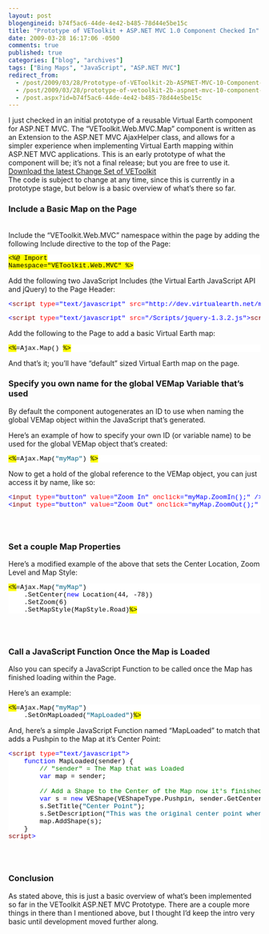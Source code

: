```yaml
---
layout: post
blogengineid: b74f5ac6-44de-4e42-b485-78d44e5be15c
title: "Prototype of VEToolkit + ASP.NET MVC 1.0 Component Checked In"
date: 2009-03-28 16:17:06 -0500
comments: true
published: true
categories: ["blog", "archives"]
tags: ["Bing Maps", "JavaScript", "ASP.NET MVC"]
redirect_from: 
  - /post/2009/03/28/Prototype-of-VEToolkit-2b-ASPNET-MVC-10-Component-Checked-In
  - /post/2009/03/28/prototype-of-vetoolkit-2b-aspnet-mvc-10-component-checked-in
  - /post.aspx?id=b74f5ac6-44de-4e42-b485-78d44e5be15c
---
```

<!-- more -->

I just checked in an initial prototype of a reusable Virtual Earth component for ASP.NET MVC. The “VEToolkit.Web.MVC.Map” component is written as an Extension to the ASP.NET MVC AjaxHelper class, and allows for a simpler experience when implementing Virtual Earth mapping within ASP.NET MVC applications. This is an early prototype of what the component will be; it’s not a final release; but you are free to use it.  
<a href="http://vetoolkit.codeplex.com/SourceControl/ListDownloadableCommits.aspx" target="_blank">Download the latest Change Set of VEToolkit</a>  
The code is subject to change at any time, since this is currently in a prototype stage, but below is a basic overview of what’s there so far.  <h3>Include a Basic Map on the Page</h3>  
Include the “VEToolkit.Web.MVC” namespace within the page by adding the following Include directive to the top of the Page:  <pre class="csharpcode"><span class="asp"><%@ Import Namespace=&quot;VEToolkit.Web.MVC&quot; %></span></pre>
<style type="text/css">
.csharpcode, .csharpcode pre
{
	font-size: small;
	color: black;
	font-family: consolas, "Courier New", courier, monospace;
	background-color: #ffffff;
	/*white-space: pre;*/
}
.csharpcode pre { margin: 0em; }
.csharpcode .rem { color: #008000; }
.csharpcode .kwrd { color: #0000ff; }
.csharpcode .str { color: #006080; }
.csharpcode .op { color: #0000c0; }
.csharpcode .preproc { color: #cc6633; }
.csharpcode .asp { background-color: #ffff00; }
.csharpcode .html { color: #800000; }
.csharpcode .attr { color: #ff0000; }
.csharpcode .alt 
{
	background-color: #f4f4f4;
	width: 100%;
	margin: 0em;
}
.csharpcode .lnum { color: #606060; }</style>


Add the following two JavaScript Includes (the Virtual Earth JavaScript API and jQuery) to the Page Header:

<pre class="csharpcode"><span class="kwrd"><</span><span class="html">script</span> <span class="attr">type</span><span class="kwrd">=&quot;text/javascript&quot;</span> <span class="attr">src</span><span class="kwrd">=&quot;http://dev.virtualearth.net/mapcontrol/mapcontrol.ashx?v=6.2&quot;</span><span class="kwrd">></</span><span class="html">script</span><span class="kwrd">></span></pre>
<style type="text/css">
.csharpcode, .csharpcode pre
{
	font-size: small;
	color: black;
	font-family: consolas, "Courier New", courier, monospace;
	background-color: #ffffff;
	/*white-space: pre;*/
}
.csharpcode pre { margin: 0em; }
.csharpcode .rem { color: #008000; }
.csharpcode .kwrd { color: #0000ff; }
.csharpcode .str { color: #006080; }
.csharpcode .op { color: #0000c0; }
.csharpcode .preproc { color: #cc6633; }
.csharpcode .asp { background-color: #ffff00; }
.csharpcode .html { color: #800000; }
.csharpcode .attr { color: #ff0000; }
.csharpcode .alt 
{
	background-color: #f4f4f4;
	width: 100%;
	margin: 0em;
}
.csharpcode .lnum { color: #606060; }</style>

<pre class="csharpcode"><span class="kwrd"><</span><span class="html">script</span> <span class="attr">type</span><span class="kwrd">=&quot;text/javascript&quot;</span> <span class="attr">src</span><span class="kwrd">=&quot;/Scripts/jquery-1.3.2.js&quot;</span><span class="kwrd">></</span><span class="html">script</span><span class="kwrd">></span></pre>


Add the following to the Page to add a basic Virtual Earth map:

<pre class="csharpcode"><span class="asp"><%</span>=Ajax.Map() <span class="asp">%></span></pre>


And that’s it; you’ll have “default” sized Virtual Earth map on the page.

<h3>Specify you own name for the global VEMap Variable that’s used</h3>


By default the component autogenerates an ID to use when naming the global VEMap object within the JavaScript that’s generated.


Here’s an example of how to specify your own ID (or variable name) to be used for the global VEMap object that’s created:

<pre class="csharpcode"><span class="asp"><%</span>=Ajax.Map(<span class="str">&quot;myMap&quot;</span>) <span class="asp">%></span></pre>


Now to get a hold of the global reference to the VEMap object, you can just access it by name, like so:

<pre class="csharpcode"><span class="kwrd"><</span><span class="html">input</span> <span class="attr">type</span><span class="kwrd">=&quot;button&quot;</span> <span class="attr">value</span><span class="kwrd">=&quot;Zoom In&quot;</span> <span class="attr">onclick</span><span class="kwrd">=&quot;myMap.ZoomIn();&quot;</span> <span class="kwrd">/></span>
<span class="kwrd"><</span><span class="html">input</span> <span class="attr">type</span><span class="kwrd">=&quot;button&quot;</span> <span class="attr">value</span><span class="kwrd">=&quot;Zoom Out&quot;</span> <span class="attr">onclick</span><span class="kwrd">=&quot;myMap.ZoomOut();&quot;</span> <span class="kwrd">/></span></pre>

<h3>&#160;</h3>

<h3>Set a couple Map Properties</h3>


Here’s a modified example of the above that sets the Center Location, Zoom Level and Map Style:

<pre class="csharpcode"><span class="asp"><%</span>=Ajax.Map(<span class="str">&quot;myMap&quot;</span>)
    .SetCenter(<span class="kwrd">new</span> Location(44, -78))
    .SetZoom(6)
    .SetMapStyle(MapStyle.Road)<span class="asp">%></span></pre>

<h3>&#160;</h3>

<h3>Call a JavaScript Function Once the Map is Loaded</h3>


Also you can specify a JavaScript Function to be called once the Map has finished loading within the Page.


Here’s an example:

<pre class="csharpcode"><span class="asp"><%</span>=Ajax.Map(<span class="str">&quot;myMap&quot;</span>)
    .SetOnMapLoaded(<span class="str">&quot;MapLoaded&quot;</span>)<span class="asp">%></span></pre>


And, here’s a simple JavaScript Function named “MapLoaded” to match that adds a Pushpin to the Map at it’s Center Point:

<pre class="csharpcode"><span class="kwrd"><</span><span class="html">script</span> <span class="attr">type</span><span class="kwrd">=&quot;text/javascript&quot;</span><span class="kwrd">></span>
    <span class="kwrd">function</span> MapLoaded(sender) {
        <span class="rem">// &quot;sender&quot; = The Map that was Loaded</span>
        <span class="kwrd">var</span> map = sender;

        <span class="rem">// Add a Shape to the Center of the Map now it's finished loading</span>
        <span class="kwrd">var</span> s = <span class="kwrd">new</span> VEShape(VEShapeType.Pushpin, sender.GetCenter());
        s.SetTitle(<span class="str">&quot;Center Point&quot;</span>);
        s.SetDescription(<span class="str">&quot;This was the original center point when the Map loaded.&quot;</span>);
        map.AddShape(s);
    }
<span class="kwrd"></</span><span class="html">script</span><span class="kwrd">></span></pre>

<h3>&#160;</h3>

<h3>Conclusion</h3>


As stated above, this is just a basic overview of what’s been implemented so far in the VEToolkit ASP.NET MVC Prototype. There are a couple more things in there than I mentioned above, but I thought I’d keep the intro very basic until development moved further along.
